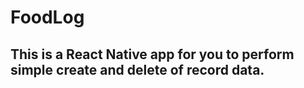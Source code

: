 # FoodLog

## This is a React Native app for you to perform simple create and delete of record data.
